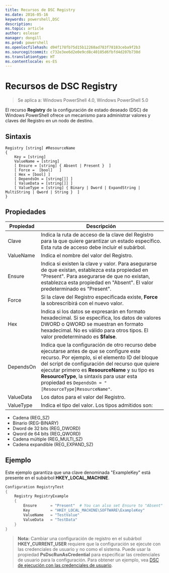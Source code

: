 ```yaml
---
title: Recursos de DSC Registry
ms.date: 2016-05-16
keywords: powershell,DSC
description: 
ms.topic: article
author: eslesar
manager: dongill
ms.prod: powershell
ms.openlocfilehash: d94f178fb75d15b12268ad783f78183ceba9f2b3
ms.sourcegitcommit: c732e3ee6d2e0e9cd8c40105d6fbfd4d207b730d
ms.translationtype: HT
ms.contentlocale: es-ES
---
```

# <a name="dsc-registry-resource"></a>Recursos de DSC Registry

> Se aplica a: Windows PowerShell 4.0, Windows PowerShell 5.0

El recurso **Registry** de la configuración de estado deseado (DSC) de Windows PowerShell ofrece un mecanismo para administrar valores y claves del Registro en un nodo de destino.

## <a name="syntax"></a>Sintaxis

```
Registry [string] #ResourceName
{
    Key = [string]
    ValueName = [string]
    [ Ensure = [string] { Absent | Present }  ]
    [ Force =  [bool]   ]
    [ Hex = [bool] ]
    [ DependsOn = [string[]] ]
    [ ValueData = [string[]] ]
    [ ValueType = [string] { Binary | Dword | ExpandString | MultiString | Qword | String }  ]
}
```

## <a name="properties"></a>Propiedades
|  Propiedad  |  Descripción   | 
|---|---| 
| Clave| Indica la ruta de acceso de la clave del Registro para la que quiere garantizar un estado específico. Esta ruta de acceso debe incluir el subárbol.| 
| ValueName| Indica el nombre del valor del Registro.| 
| Ensure| Indica si existen la clave y valor. Para asegurarse de que existan, establezca esta propiedad en "Present". Para asegurarse de que no existan, establezca esta propiedad en "Absent". El valor predeterminado es "Present".| 
| Force| Si la clave del Registro especificada existe, __Force__ la sobrescribirá con el nuevo valor.| 
| Hex| Indica si los datos se expresarán en formato hexadecimal. Si se especifica, los datos de valores DWORD o QWORD se muestran en formato hexadecimal. No es válido para otros tipos. El valor predeterminado es __$false__.| 
| DependsOn| Indica que la configuración de otro recurso debe ejecutarse antes de que se configure este recurso. Por ejemplo, si el elemento ID del bloque del script de configuración del recurso que quiere ejecutar primero es __ResourceName__ y su tipo es __ResourceType__, la sintaxis para usar esta propiedad es `DependsOn = "[ResourceType]ResourceName"`.| 
| ValueData| Los datos para el valor del Registro.| 
| ValueType| Indica el tipo del valor. Los tipos admitidos son: 
<ul><li>Cadena (REG_SZ)</li>


<li>Binario (REG-BINARY)</li>


<li>Dword de 32 bits (REG_DWORD)</li>


<li>Qword de 64 bits (REG_QWORD)</li>


<li>Cadena múltiple (REG_MULTI_SZ)</li>


<li>Cadena expandible (REG_EXPAND_SZ)</li></ul>

## <a name="example"></a>Ejemplo
Este ejemplo garantiza que una clave denominada "ExampleKey" está presente en el subárbol **HKEY\_LOCAL\_MACHINE**.
```powershell
Configuration RegistryTest
{
    Registry RegistryExample
    {
        Ensure      = "Present"  # You can also set Ensure to "Absent"
        Key         = "HKEY_LOCAL_MACHINE\SOFTWARE\ExampleKey"
        ValueName   = "TestValue"
        ValueData   = "TestData"
    }
}
```

>**Nota:** Cambiar una configuración de registro en el subárbol **HKEY\_CURRENT\_USER** requiere que la configuración se ejecute con las credenciales de usuario y no como el sistema.
>Puede usar la propiedad **PsDscRunAsCredential** para especificar las credenciales de usuario para la configuración. Para obtener un ejemplo, vea [DSC de ejecución con las credenciales de usuario](runAsUser.md).




